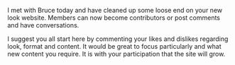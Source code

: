 <html><body><p>I met with Bruce today and have cleaned up some loose end on your new look website. Members can now become contributors or post comments and have conversations.



I suggest you all start here by commenting your likes and dislikes regarding look, format and content. It would be great to focus particularly and what new content you require. It is with your participation that the site will grow.</p></body></html>